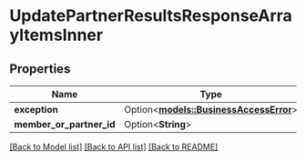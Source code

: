 # UpdatePartnerResultsResponseArrayItemsInner

## Properties

Name | Type | Description | Notes
------------ | ------------- | ------------- | -------------
**exception** | Option<[**models::BusinessAccessError**](BusinessAccessError.md)> |  | [optional]
**member_or_partner_id** | Option<**String**> |  | [optional]

[[Back to Model list]](../README.md#documentation-for-models) [[Back to API list]](../README.md#documentation-for-api-endpoints) [[Back to README]](../README.md)


